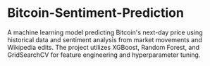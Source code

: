 # Bitcoin-Sentiment-Prediction
A machine learning model predicting Bitcoin's next-day price using historical data and sentiment analysis from market movements and Wikipedia edits. The project utilizes XGBoost, Random Forest, and GridSearchCV for feature engineering and hyperparameter tuning.
